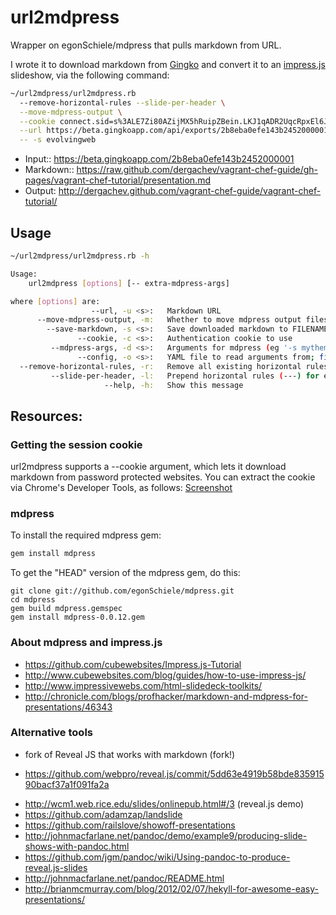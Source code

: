 url2mdpress
===========

Wrapper on egonSchiele/mdpress that pulls markdown from URL.

I wrote it to download markdown from [Gingko](http://www.gingkoapp.com/) and
convert it to an [impress.js](https://github.com/bartaz/impress.js) slideshow, via the following command:

```bash
~/url2mdpress/url2mdpress.rb 
  --remove-horizontal-rules --slide-per-header \
  --move-mdpress-output \
  --cookie connect.sid=s%3ALE7Zi80AZijMX5hRuipZBein.LKJ1qADR2UqcRpxEl6JXRCgU8UqSGEYnlkFl4aP%2Fj0U \
  --url https://beta.gingkoapp.com/api/exports/2b8eba0efe143b2452000001.txt \
  -- -s evolvingweb
```
* Input:: https://beta.gingkoapp.com/2b8eba0efe143b2452000001
* Markdown:: https://raw.github.com/dergachev/vagrant-chef-guide/gh-pages/vagrant-chef-tutorial/presentation.md
* Output: http://dergachev.github.com/vagrant-chef-guide/vagrant-chef-tutorial/

## Usage

```bash
~/url2mdpress/url2mdpress.rb -h

Usage:
	url2mdpress [options] [-- extra-mdpress-args]

where [options] are:
                  --url, -u <s>:   Markdown URL
      --move-mdpress-output, -m:   Whether to move mdpress output files (index.html, css/, js/) to the current folder
        --save-markdown, -s <s>:   Save downloaded markdown to FILENAME in the current folder. (Default: presentation.md)
               --cookie, -c <s>:   Authentication cookie to use
         --mdpress-args, -d <s>:   Arguments for mdpress (eg '-s mytheme'), merged with [-- extra-mdpress-args]. (Default: -v)
               --config, -o <s>:   YAML file to read arguments from; file values override arguments. (Default: url2mdpress.yml)
  --remove-horizontal-rules, -r:   Remove all existing horizontal rules (---) in the markdown.
         --slide-per-header, -l:   Prepend horizontal rules (---) for each header (## Slide Title).
                     --help, -h:   Show this message
```

## Resources:

### Getting the session cookie

url2mdpress supports a --cookie argument, which lets it download markdown from
password protected websites.  You can extract the cookie via Chrome's Developer
Tools, as follows: [Screenshot](http://dl-web.dropbox.com/u/29440342/screenshots/XAIGKG-2013.2.27-14.47.png)

### mdpress

To install the required mdpress gem:

```bash
gem install mdpress
```

To get the "HEAD" version of the mdpress gem, do this:

```
git clone git://github.com/egonSchiele/mdpress.git
cd mdpress
gem build mdpress.gemspec
gem install mdpress-0.0.12.gem
```

### About mdpress and impress.js

* https://github.com/cubewebsites/Impress.js-Tutorial
* http://www.cubewebsites.com/blog/guides/how-to-use-impress-js/
* http://www.impressivewebs.com/html-slidedeck-toolkits/
* http://chronicle.com/blogs/profhacker/markdown-and-mdpress-for-presentations/46343

### Alternative tools

* fork of Reveal JS that works with markdown (fork!)
 - https://github.com/webpro/reveal.js/commit/5dd63e4919b58bde83591590bacf37a1f091fa2a
* http://wcm1.web.rice.edu/slides/onlinepub.html#/3 (reveal.js demo)
* https://github.com/adamzap/landslide
* https://github.com/railslove/showoff-presentations
* http://johnmacfarlane.net/pandoc/demo/example9/producing-slide-shows-with-pandoc.html
* https://github.com/jgm/pandoc/wiki/Using-pandoc-to-produce-reveal.js-slides
* http://johnmacfarlane.net/pandoc/README.html
* http://brianmcmurray.com/blog/2012/02/07/hekyll-for-awesome-easy-presentations/

